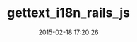 ---
layout: post
title:  "gettext_i18n_rails_js"
repo:   "nubis/gettext_i18n_rails_js"
date:   2015-02-18 17:20:26
gemurl: http://github.com/nubis/gettext_i18n_rails_js
---